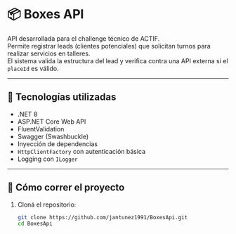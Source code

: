 # 📦 Boxes API

API desarrollada para el challenge técnico de ACTIF.  
Permite registrar leads (clientes potenciales) que solicitan turnos para realizar servicios en talleres.  
El sistema valida la estructura del lead y verifica contra una API externa si el `placeId` es válido.

---

## 🚀 Tecnologías utilizadas

- .NET 8
- ASP.NET Core Web API
- FluentValidation
- Swagger (Swashbuckle)
- Inyección de dependencias
- `HttpClientFactory` con autenticación básica
- Logging con `ILogger`

---

## 🔧 Cómo correr el proyecto

1. Cloná el repositorio:
   ```bash
   git clone https://github.com/jantunez1991/BoxesApi.git
   cd BoxesApi
